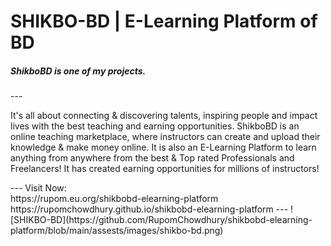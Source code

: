 # SHIKBO-BD | E-Learning Platform of BD

<h5>ShikboBD is one of my projects.</h5>
---
<p> It's all about connecting & discovering talents, inspiring people and impact lives with the best teaching and earning opportunities. ShikboBD is an online teaching marketplace, where instructors can create and upload their knowledge & make money online. It is also an E-Learning Platform to learn anything from anywhere from the best & Top rated Professionals and Freelancers! It has created earning opportunities for millions of instructors! </p>
---
Visit Now: <br> https://rupom.eu.org/shikbobd-elearning-platform <br> https://rupomchowdhury.github.io/shikbobd-elearning-platform
---
![SHIKBO-BD](https://github.com/RupomChowdhury/shikbobd-elearning-platform/blob/main/assests/images/shikbo-bd.png)
